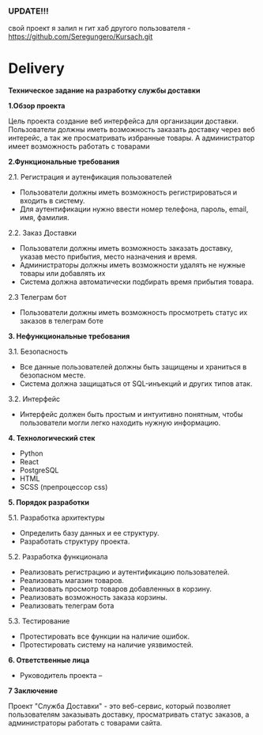 ### UPDATE!!!
свой проект я залил н гит хаб другого пользователя - https://github.com/Seregungero/Kursach.git

# Delivery
**Техническое задание на разработку службы доставки**

**1.Обзор проекта**

Цель проекта создание веб интерфейса для организации доставки. Пользователи должны иметь возможность заказать доставку через веб интерейс, а так же просматривать избранные товары. А администратор имеет возможность работать с товарами

**2.Функциональные требования**

2.1. Регистрация и аутенфикация пользователей
- Пользователи должны иметь возможность регистрироваться и входить в систему.
- Для аутентификации нужно ввести номер телефона, пароль, email, имя, фамилия.

2.2. Заказ Доставки
- Пользователи должны иметь возможность заказать доставку, указав место прибытия, место назначения и время.
- Администраторы должны иметь возможности удалять не нужные товары или добавлять их
- Система должна автоматически подбирать время прибытия товара.

2.3 Телеграм бот
- Пользователи должны иметь возможность просмотреть статус их заказов в телеграм боте

**3. Нефункциональные требования**

3.1. Безопасность

- Все данные пользователей должны быть защищены и храниться в безопасном месте.
- Система должна защищаться от SQL-инъекций и других типов атак.

3.2. Интерфейс

- Интерфейс должен быть простым и интуитивно понятным, чтобы пользователи могли легко находить нужную информацию.

**4. Технологический стек**

- Python
- React
- PostgreSQL
- HTML
- SCSS (препроцессор css)

**5. Порядок разработки**

5.1. Разработка архитектуры

- Определить базу данных и ее структуру.
- Разработать структуру проекта.

5.2. Разработка функционала

- Реализовать регистрацию и аутентификацию пользователей.
- Реализовать магазин товаров.
- Реализовать просмотр товаров добавленных в корзину.
- Реализовать возможность заказа корзины.
- Реализовать телеграм бота

5.3. Тестирование

- Протестировать все функции на наличие ошибок.
- Протестировать систему на наличие уязвимостей.

**6. Ответственные лица**

- Руководитель проекта – <!-- тут сам -->

**7 Заключение**

Проект "Служба Доставки" - это веб-сервис, который позволяет пользователям заказывать доставку, просматривать статус заказов, а администраторы работать с товарами сайта.
